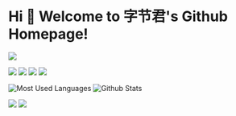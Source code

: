 # Hi 🎉 Welcome to 字节君's Github Homepage!

<img src="https://readme-typing-svg.herokuapp.com/?lines=Welcome,%20visitor!;Hello%20Github%20World!&font=Roboto" />

<p>
<img src="https://img.shields.io/static/v1?label=Program&message=Python&color=blue"/>
<a href="https://space.lvbyte.tk"><img src="https://img.shields.io/badge/BLOG-%E4%B8%AA%E4%BA%BA%E5%8D%9A%E5%AE%A2-orange"/></a>
<a href="https://space.bilibili.com/31872009/"><img src="https://img.shields.io/static/v1?label=Video&message=Bilibili&color=cyan"/></a>
<img src="https://visitor-badge.glitch.me/badge?page_id=https://github.com/Bytelv&right_color=red" />
</p>

![Most Used Languages](https://github-readme-stats.vercel.app/api/top-langs/?username=wangzirui32&theme=dark&layout=compact)
![Github Stats](https://github-readme-stats.vercel.app/api?username=Bytelv&show_icons=true&theme=dark&count_private=true)

![](https://stats.justsong.cn/api/bilibili/?id=31872009&theme=dark)
![](https://activity-graph.herokuapp.com/graph?username=wangzirui32&theme=github)
